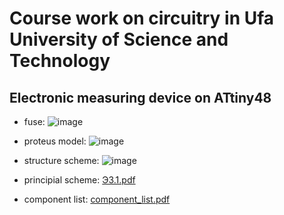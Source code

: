 # Course work on circuitry in Ufa University of Science and Technology 
## Electronic measuring device on ATtiny48

* fuse:
![image](https://github.com/Emile1154/freqCounter/assets/42141666/39a016b0-5fb5-42ce-84bd-2bc27e912266)

* proteus model:
![image](https://github.com/Emile1154/freqCounter/assets/42141666/0afb9545-7abb-4790-872b-97e93f59c83f)

* structure scheme:
![image](https://github.com/Emile1154/freqCounter/assets/42141666/54a19952-0408-4477-a8a9-e4c22d7131f8)

* principial scheme:
[Э3.1.pdf](https://github.com/Emile1154/freqCounter/files/13638932/3.1.pdf)

* component list:
[component_list.pdf](https://github.com/Emile1154/freqCounter/files/13638937/component_list.pdf)

